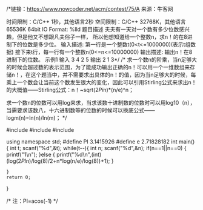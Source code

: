 /*链接：https://www.nowcoder.net/acm/contest/75/A
来源：牛客网

时间限制：C/C++ 1秒，其他语言2秒
空间限制：C/C++ 32768K，其他语言65536K
64bit IO Format: %lld
题目描述 
夫夫有一天对一个数有多少位数感兴趣，但是他又不想跟凡夫俗子一样，
所以他想知道给一个整数n，求n！的在8进制下的位数是多少位。
输入描述:
第一行是一个整数t(0<t<=1000000)(表示t组数据)
接下来t行，每一行有一个整数n(0<=n<=10000000)
输出描述:
输出n！在8进制下的位数。
示例1
输入
3
4
2
5
输出
2
1
3*/
/*
  求一个数n的阶乘，当n足够大的时候会超过数的表示范围，为了能成功输出正确的n！可以用一个一维数组来存储n！，在这个题当中，并不需要求出具体的n！的值，因为当n足够大的时候，每乘上一个数会让当前这个数发生很大的变化，因此可以引用Stirling公式来求出n！的大概值——Stirling公式：n！~sqrt(2*Pi*n)*(n/e)^n；
  
  求一个数n的位数可以用log来求，当求该数十进制数的位数时可以用log10（n），当需要求该数八，十六进制数等的位数的时候可以换底公式——logm(n)=ln(n)/ln(m)；
*/

#include <cstdio>
#include <iostream>
#include <cmath>

using namespace std;
#define PI 3.1415926
#define e 2.71828182
int main()
{
	int t;
	scanf("%d",&t);
	while(t--){
		int n;
		scanf("%d",&n);
		if(n==1||n==0)
		{
			printf("1\n");
		}else {
			printf("%d\n",(int)(log(2*PI*n)/log(8)/2+n*log(n/e)/log(8))+1);
		}
		
	}
	return 0;
}

/*
注：PI=acos(-1)
*/

